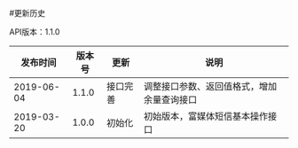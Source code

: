 #更新历史

API版本：1.1.0

| 发布时间   | 版本号 | 更新     | 说明                                                         |
| ---------- | ------ | -------- | ------------------------------------------------------------ |
| 2019-06-04 | 1.1.0  | 接口完善 | 调整接口参数、返回值格式，增加余量查询接口                   |
| 2019-03-20 | 1.0.0  | 初始化   | 初始版本，富媒体短信基本操作接口                             |